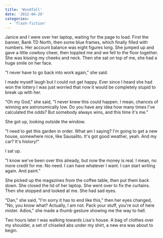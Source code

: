 ```yaml
---
title: 'Windfall'
date: '2012-04-29'
categories:
  - 'flash-fiction'
---
```


Janice and I were over her laptop, waiting for the page to load. First the
banner, Bank TD North, then some blue frames, which finally filled with numbers.
Her account balance was eight figures long. She jumped up and gave a little
cowboy cheer, then toppled me and we fell to the floor together. She was kissing
my cheeks and neck. Then she sat on top of me, she had a huge smile on her face.

<!-- truncate -->

"I never have to go back into work again," she said.

I made myself laugh but I could not get happy. Ever since I heard she had won
the lottery I was just worried that now it would be completely stupid to break
up with her.

"Oh my God," she said, "I never knew this could happen. I mean, chances of
winning are astronomically low. Do you have any idea how many times I've
calculated the odds? But somebody always wins, and this time it's me."

She got up, looking outside the window.

"I need to get this garden in order. What am I saying? I'm going to get a new
house, somewhere nice, like Sausalito. It's got good weather, yeah. And my car?
It's history!"

I sat up.

"I know we've been over this already, but now the money is real. I mean, no more
credit for me. No need. I can have whatever I want. I can start writing again.
And paint."

She picked up the magazines from the coffee table, then put them back down. She
closed the lid of her laptop. She went over to fix the curtains. Then she
stopped and looked at me. She had sad eyes.

"Dan," she said, "I'm sorry it has to end like this," then her eyes changed,
"No, you know what? Actually, I am not. Pack your stuff, you're out of here
mister. Adios," she made a thumb gesture showing me the way to hell.

Two hours later I was walking towards Lisa's house. A bag of clothes over my
shoulder, a set of chiseled abs under my shirt, a new era was about to begin.
